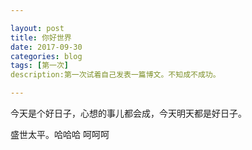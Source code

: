 ```yaml
---

layout: post
title: 你好世界
date: 2017-09-30
categories: blog
tags: [第一次]
description:第一次试着自己发表一篇博文。不知成不成功。

---
```


今天是个好日子，心想的事儿都会成，今天明天都是好日子。

盛世太平。哈哈哈
呵呵呵

